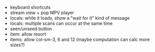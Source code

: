 - keyboard shortcuts
- stream view + pop MPV player
- locals: while it loads, show a "wait for it" kind of message
- locals: multiple scans can occur at the same time
- seen/unseed button
- item: allow resort
- items: allow col-sm-3, 6 and 12 (maybe computation can calc more sizes?)